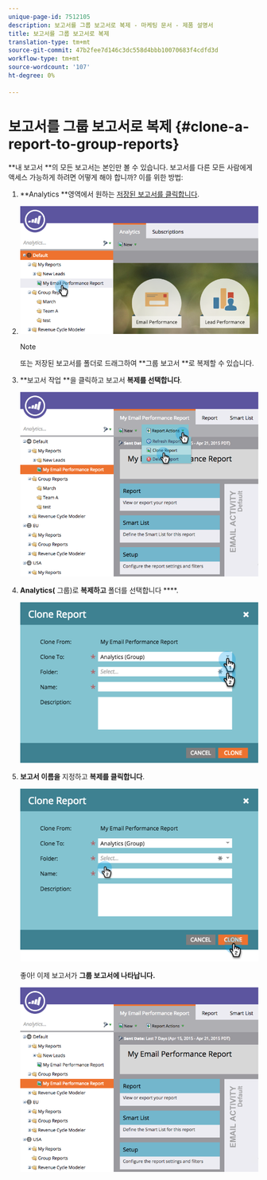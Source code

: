```yaml
---
unique-page-id: 7512105
description: 보고서를 그룹 보고서로 복제 - 마케팅 문서 - 제품 설명서
title: 보고서를 그룹 보고서로 복제
translation-type: tm+mt
source-git-commit: 47b2fee7d146c3dc558d4bbb10070683f4cdfd3d
workflow-type: tm+mt
source-wordcount: '107'
ht-degree: 0%

---
```



# 보고서를 그룹 보고서로 복제 {#clone-a-report-to-group-reports}

**내 보고서 **의 모든 보고서는 본인만 볼 수 있습니다. 보고서를 다른 모든 사람에게 액세스 가능하게 하려면 어떻게 해야 합니까? 이를 위한 방법:

1. **Analytics **영역에서 원하는 [저장된 보고서를 클릭합니다](../../../../product-docs/reporting/basic-reporting/creating-reports/save-a-report.md).
1. ![](assets/image2015-4-21-11-3a25-3a54.png)

   >[!NOTE]
   >
   >또는 저장된 보고서를 폴더로 드래그하여 **그룹 보고서 **로 복제할 수 있습니다.

1. **보고서 작업 **을 클릭하고 보고서 **복제를 선택합니다**.

   ![](assets/image2015-4-21-11-3a29-3a32.png)

1. **Analytics(** 그룹)로 **복제하고** 폴더를 선택합니다 ****.

   ![](assets/image2015-4-21-11-3a32-3a0.png)

1. **보고서 이름을** 지정하고 **복제를 클릭합니다**.

   ![](assets/image2015-4-21-11-3a33-3a11.png)

   좋아! 이제 보고서가 **그룹 보고서에 나타납니다.**

   ![](assets/image2015-4-21-11-3a37-3a25.png)

